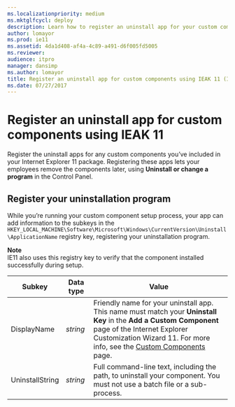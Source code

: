 ```yaml
---
ms.localizationpriority: medium
ms.mktglfcycl: deploy
description: Learn how to register an uninstall app for your custom components, using IEAK 11.
author: lomayor
ms.prod: ie11
ms.assetid: 4da1d408-af4a-4c89-a491-d6f005fd5005
ms.reviewer: 
audience: itpromanager: dansimp
ms.author: lomayor
title: Register an uninstall app for custom components using IEAK 11 (Internet Explorer Administration Kit 11 for IT Pros)
ms.date: 07/27/2017
---
```



# Register an uninstall app for custom components using IEAK 11
Register the uninstall apps for any custom components you’ve included in your Internet Explorer 11 package. Registering these apps lets your employees remove the components later, using **Uninstall or change a program** in the Control Panel.

## Register your uninstallation program
While you’re running your custom component setup process, your app can add information to the subkeys in the `HKEY_LOCAL_MACHINE\Software\Microsoft\Windows\CurrentVersion\Uninstall\ApplicationName` registry key, registering your uninstallation program.

**Note**<br>IE11 also uses this registry key to verify that the component installed successfully during setup.

|Subkey |Data type |Value      |
|-------|----------|-----------|
|DisplayName |*string* |Friendly name for your uninstall app. This name must match your **Uninstall Key** in the **Add a Custom Component** page of the Internet Explorer Customization Wizard 11. For more info, see the [Custom Components](custom-components-ieak11-wizard.md) page.  |
|UninstallString |*string* |Full command-line text, including the path, to uninstall your component. You must not use a batch file or a sub-process. |

